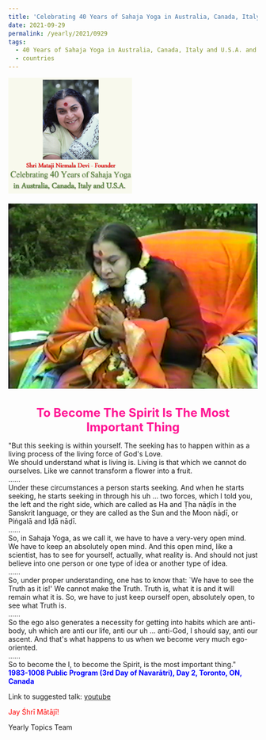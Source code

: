 ```yaml
---
title: 'Celebrating 40 Years of Sahaja Yoga in Australia, Canada, Italy and U.S.A. and its Culture, Post 36'
date: 2021-09-29
permalink: /yearly/2021/0929
tags:
  - 40 Years of Sahaja Yoga in Australia, Canada, Italy and U.S.A. and its Culture
  - countries
---
```


<div style="text-align: left"><img src="/images/Celebrating40YearsSahajaYoga.png" width="250" /></div><br>

<div style="text-align: center"><img src="/images/image774.png" /></div>

<br>
<p style="color:DeepPink; text-align:center">
<font size="+2"><b>To Become The Spirit Is The Most Important Thing</b><br></font>
</p>

<p>
"But this seeking is within yourself. The seeking has to happen within as a living process of the living force of God's Love.<br>
We should understand what is living is. Living is that which we cannot do ourselves. Like we cannot transform a flower into a fruit.<br>
......<br>
Under these circumstances a person starts seeking. And when he starts seeking, he starts seeking in through his uh ... two forces, which I told you, the left and the right side, which are called as Ha and Ṭha nāḍīs in the Sanskrit language, or they are called as the Sun and the Moon nāḍī, or Piṅgalā and Iḍā nāḍī.<br>
......<br>
So, in Sahaja Yoga, as we call it, we have to have a very-very open mind. We have to keep an absolutely open mind. And this open mind, like a scientist, has to see for yourself, actually, what reality is. And should not just believe into one person or one type of idea or another type of idea.<br>
......<br>
So, under proper understanding, one has to know that: `We have to see the Truth as it is!' We cannot make the Truth. Truth is, what it is and it will remain what it is. So, we have to just keep ourself open, absolutely open, to see what Truth is.<br>
......<br>
So the ego also generates a necessity for getting into habits which are anti-body, uh which are anti our life, anti our uh ... anti-God, I should say, anti our ascent. And that's what happens to us when we become very much ego-oriented.<br>
......<br>
So to become the I, to become the Spirit, is the most important thing."<br>
<font color="blue"><b>1983-1008 Public Program (3rd Day of Navarātri), Day 2, Toronto, ON, Canada</b></font><br>
</p>

Link to suggested talk: <a href="https://youtu.be/Pm6gcCsVZmA"> youtube</a><br>

<p style="color:red;">Jay Śhrī Mātājī!<br></p>

Yearly Topics Team
